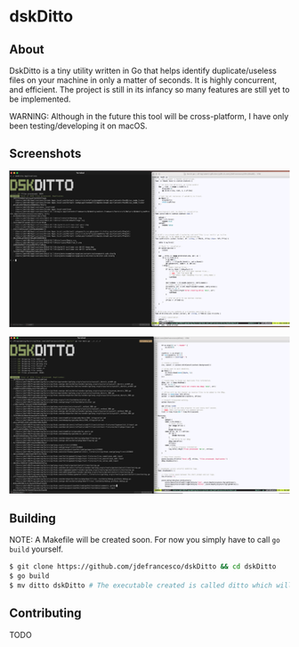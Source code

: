 # dskDitto 

## About

DskDitto is a tiny utility written in Go that helps identify duplicate/useless files on your machine
in only a matter of seconds. It is highly concurrent, and efficient. The project is still in its infancy
so many features are still yet to be implemented. 

WARNING: Although in the future this tool will be cross-platform, I have only been testing/developing it on macOS.

## Screenshots

![dskDitto-1](./ss/dskDitto-ss-latest.png)

![dslDotto-2](./ss/dskDitto-ss.png)

## Building

NOTE: A Makefile will be created soon. For now you simply have to call `go build` yourself. 

```bash
$ git clone https://github.com/jdefrancesco/dskDitto && cd dskDitto
$ go build 
$ mv ditto dskDitto # The executable created is called ditto which will conflict with another macOS utility called ditto. Simply rename it for now.
```

## Contributing

TODO

